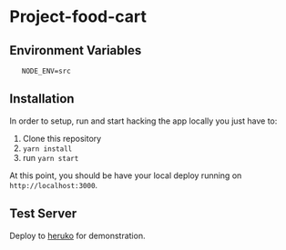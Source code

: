 # Project-food-cart

## Environment Variables
 ```env
    NODE_ENV=src
 ```

## Installation
In order to setup, run and start hacking the app locally you just have to:

1. Clone this repository
2. `yarn install`
3. run `yarn start`

At this point, you should be have your local deploy running on `http://localhost:3000`.

## Test Server
Deploy to [heruko]( https://project-food-cart.herokuapp.com/ ) for demonstration.